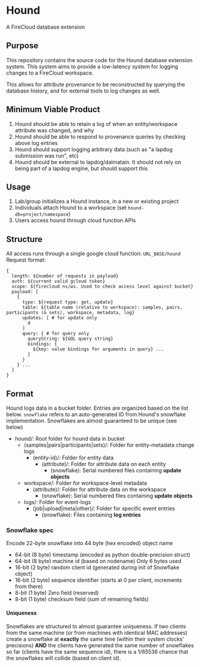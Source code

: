 # Hound
A FireCloud database extension

## Purpose

This repository contains the source code for the Hound database extension system.
This system aims to provide a low-latency system for logging changes to a FireCloud
workspace.

This allows for attribute provenance to be reconstructed by querying the database
history, and for external tools to log changes as well.

## Minimum Viable Product
1) Hound should be able to retain a log of when an entity/workspace attribute was changed, and why
2) Hound should be able to respond to provenance queries by checking above log entries
3) Hound should support logging arbitrary data (such as "a lapdog submission was run", etc)
4) Hound should be external to lapdog/dalmatain. It should not rely on being part of a lapdog engine, but should support this

## Usage
1) Lab/group initializes a Hound instance, in a new or existing project
2) Individuals attach Hound to a workspace (set `hound-db=project/namespace`)
3) Users access hound through cloud function APIs

## Structure

All access runs through a single google cloud function: `URL_BASE/hound`
Request format:

```
{
  length: ${number of requests in payload}
  auth: ${current valid gcloud token}
  scope: ${firecloud ns/ws. Used to check access level against bucket}
  payload: [
    {
      type: ${request type: get, update}
      table: ${table name (relative to workspace): samples, pairs, participants (& sets), workspace, metadata, log}
      updates: [ # for update only
        d
      ]
      query: { # for query only
        queryString: ${GQL query string}
        bindings: {
          ${key: value bindings for arguments in query} ...
        }
      }
    } ...
  ]
}
```

## Format

Hound logs data in a bucket folder. Entries are organized based on the list below.
`snowflake` refers to an auto-generated ID from Hound's snowflake implementation.
Snowflakes are almost guaranteed to be unique (see below)

* hound/: Root folder for hound data in bucket
  * (samples|pairs|participants|sets)/: Folder for entity-metadata change logs
    * (entity-id)/: Folder for entity data
      * (attribute)/: Folder for attribute data on each entity
        * (snowflake): Serial numbered files containing **update objects**
  * workspace/: Folder for workspace-level metadata
    * (attribute)/: Folder for attribute data on the workspace
      * (snowflake): Serial numbered files containing **update objects**
  * logs/: Folder for event-logs
    * (job|upload|meta|other)/: Folder for specific event entries
      * (snowflake): Files containing **log entries**

### Snowflake spec
Encode 22-byte snowflake into 44 byte (hex encoded) object name
* 64-bit (8 byte) timestamp (encoded as python double-precision struct)
* 64-bit (8 byte) machine id (based on nodename) Only 6 bytes used
* 16-bit (2 byte) random client id (generated during init of Snowflake object)
* 16-bit (2 byte) sequence identifier (starts at 0 per client, increments from there)
* 8-bit (1 byte) Zero field (reserved)
* 8-bit (1 byte) checksum field (sum of remaining fields)

#### Uniqueness

Snowflakes are structured to almost guarantee uniqueness. If two clients from the
same machine (or from machines with identical MAC addresses) create a snowflake
at **exactly** the same time (within their system clocks' precisions) **AND** the
clients have generated the same number of snowflakes so far (clients have the same
  sequence id), there is a 1/65536 chance that the snowflakes will collide (based on
  client id).
